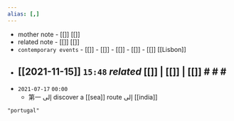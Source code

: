 ```yaml
---
alias: [,]
---
```

- mother note	- [[]] [[]]
- related note - [[]] [[]]
- `contemporary events`	- [[]]	- [[]]	- [[]]	- [[]]	- [[]]
[[Lisbon]] 
- [[2021-11-15]]  `15:48` _related_ [[]] | [[]] | [[]] # # #
	- 
- `2021-07-17`  `00:00`
	- 第一 إلى discover a [[sea]] route إلى [[india]]

```query 2021-10-22 00:48
"portugal"
```